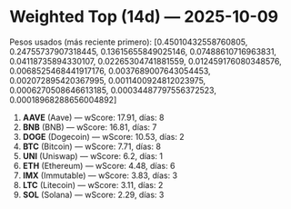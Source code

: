 # Weighted Top (14d) — 2025-10-09
Pesos usados (más reciente primero): [0.45010432558760805, 0.24755737907318445, 0.13615655849025146, 0.07488610716963831, 0.04118735894330107, 0.02265304741881559, 0.012459176080348576, 0.0068525468441917176, 0.0037689007643054453, 0.002072895420367995, 0.0011400924812023975, 0.0006270508646613185, 0.00034487797556372523, 0.00018968288656004892]
1. **AAVE** (Aave) — wScore: 17.91, días: 8
2. **BNB** (BNB) — wScore: 16.81, días: 7
3. **DOGE** (Dogecoin) — wScore: 10.53, días: 2
4. **BTC** (Bitcoin) — wScore: 7.71, días: 8
5. **UNI** (Uniswap) — wScore: 6.2, días: 1
6. **ETH** (Ethereum) — wScore: 4.48, días: 6
7. **IMX** (Immutable) — wScore: 3.83, días: 3
8. **LTC** (Litecoin) — wScore: 3.11, días: 2
9. **SOL** (Solana) — wScore: 2.29, días: 3